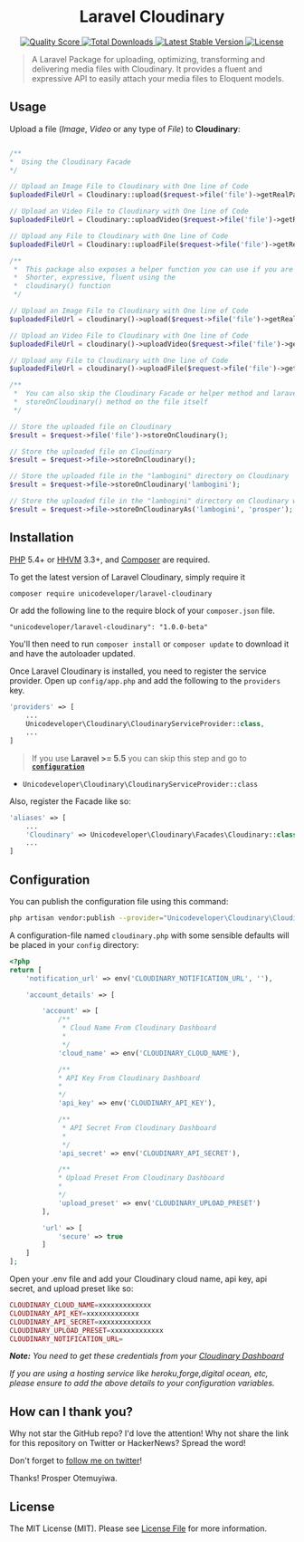 <div align="center">
    <h1> Laravel Cloudinary </h1>
</div>

<p align="center">
    <a href="https://packagist.org/packages/unicodeveloper/laravel-cloudinary">
        <img src="https://img.shields.io/scrutinizer/g/unicodeveloper/laravel-cloudinary.svg?style=flat-square" alt="Quality Score">
    </a>
    <a href="https://packagist.org/packages/unicodeveloper/laravel-cloudinary">
        <img src="https://img.shields.io/packagist/dt/unicodeveloper/laravel-cloudinary.svg?style=flat-square" alt="Total Downloads">
    </a>
    <a href="https://packagist.org/packages/unicodeveloper/laravel-cloudinary">
        <img src="https://poser.pugx.org/unicodeveloper/laravel-cloudinary/v/stable.svg" alt="Latest Stable Version">
    </a>
    <a href="https://packagist.org/packages/unicodeveloper/laravel-cloudinary">
        <img src="https://poser.pugx.org/unicodeveloper/laravel-cloudinary/license.svg" alt="License">
    </a>
</p>

> A Laravel Package for uploading, optimizing, transforming and delivering media files with Cloudinary. It provides a fluent and expressive API to easily attach your media files to Eloquent models.


## Usage

Upload a file (_Image_, _Video_ or any type of _File_) to **Cloudinary**:

```php

/**
*  Using the Cloudinary Facade
*/

// Upload an Image File to Cloudinary with One line of Code
$uploadedFileUrl = Cloudinary::upload($request->file('file')->getRealPath())->getSecurePath();

// Upload an Video File to Cloudinary with One line of Code
$uploadedFileUrl = Cloudinary::uploadVideo($request->file('file')->getRealPath())->getSecurePath();

// Upload any File to Cloudinary with One line of Code
$uploadedFileUrl = Cloudinary::uploadFile($request->file('file')->getRealPath())->getSecurePath();

/**
 *  This package also exposes a helper function you can use if you are not a fan of Facades
 *  Shorter, expressive, fluent using the
 *  cloudinary() function
 */

// Upload an Image File to Cloudinary with One line of Code
$uploadedFileUrl = cloudinary()->upload($request->file('file')->getRealPath())->getSecurePath();

// Upload an Video File to Cloudinary with One line of Code
$uploadedFileUrl = cloudinary()->uploadVideo($request->file('file')->getRealPath())->getSecurePath();

// Upload any File to Cloudinary with One line of Code
$uploadedFileUrl = cloudinary()->uploadFile($request->file('file')->getRealPath())->getSecurePath();

/**
 *  You can also skip the Cloudinary Facade or helper method and laravel-ize your uploads by simply calling the
 *  storeOnCloudinary() method on the file itself
 */

// Store the uploaded file on Cloudinary
$result = $request->file('file')->storeOnCloudinary();

// Store the uploaded file on Cloudinary
$result = $request->file->storeOnCloudinary();

// Store the uploaded file in the "lambogini" directory on Cloudinary
$result = $request->file->storeOnCloudinary('lambogini');

// Store the uploaded file in the "lambogini" directory on Cloudinary with the filename "prosper"
$result = $request->file->storeOnCloudinaryAs('lambogini', 'prosper');
```

## Installation

[PHP](https://php.net) 5.4+ or [HHVM](http://hhvm.com) 3.3+, and [Composer](https://getcomposer.org) are required.

To get the latest version of Laravel Cloudinary, simply require it

```bash
composer require unicodeveloper/laravel-cloudinary
```

Or add the following line to the require block of your `composer.json` file.

```
"unicodeveloper/laravel-cloudinary": "1.0.0-beta"
```

You'll then need to run `composer install` or `composer update` to download it and have the autoloader updated.


Once Laravel Cloudinary is installed, you need to register the service provider. Open up `config/app.php` and add the following to the `providers` key.

```php
'providers' => [
    ...
    Unicodeveloper\Cloudinary\CloudinaryServiceProvider::class,
    ...
]
```

> If you use **Laravel >= 5.5** you can skip this step and go to [**`configuration`**](https://github.com/unicodeveloper/laravel-cloudinary#configuration)

* `Unicodeveloper\Cloudinary\CloudinaryServiceProvider::class`

Also, register the Facade like so:

```php
'aliases' => [
    ...
    'Cloudinary' => Unicodeveloper\Cloudinary\Facades\Cloudinary::class,
    ...
]
```

## Configuration

You can publish the configuration file using this command:

```bash
php artisan vendor:publish --provider="Unicodeveloper\Cloudinary\CloudinaryServiceProvider"
```

A configuration-file named `cloudinary.php` with some sensible defaults will be placed in your `config` directory:

```php
<?php
return [
    'notification_url' => env('CLOUDINARY_NOTIFICATION_URL', ''),

    'account_details' => [

        'account' => [
            /**
             * Cloud Name From Cloudinary Dashboard
             *
             */
            'cloud_name' => env('CLOUDINARY_CLOUD_NAME'),

            /**
            * API Key From Cloudinary Dashboard
            *
            */
            'api_key' => env('CLOUDINARY_API_KEY'),

            /**
             * API Secret From Cloudinary Dashboard
             *
             */
            'api_secret' => env('CLOUDINARY_API_SECRET'),

            /**
            * Upload Preset From Cloudinary Dashboard
            *
            */
            'upload_preset' => env('CLOUDINARY_UPLOAD_PRESET')
        ],

        'url' => [
            'secure' => true
        ]
    ]
];
```

Open your .env file and add your Cloudinary cloud name, api key, api secret, and upload preset like so:

```php
CLOUDINARY_CLOUD_NAME=xxxxxxxxxxxxx
CLOUDINARY_API_KEY=xxxxxxxxxxxxx
CLOUDINARY_API_SECRET=xxxxxxxxxxxxx
CLOUDINARY_UPLOAD_PRESET=xxxxxxxxxxxxx
CLOUDINARY_NOTIFICATION_URL=
```

***Note:** You need to get these credentials from your [Cloudinary Dashboard](https://cloudinary.com/console)*

*If you are using a hosting service like heroku,forge,digital ocean, etc, please ensure to add the above details to your configuration variables.*


## How can I thank you?

Why not star the GitHub repo? I'd love the attention! Why not share the link for this repository on Twitter or HackerNews? Spread the word!

Don't forget to [follow me on twitter](https://twitter.com/unicodeveloper)!

Thanks!
Prosper Otemuyiwa.

## License

The MIT License (MIT). Please see [License File](LICENSE.md) for more information.

